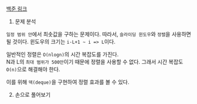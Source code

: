 [백준 링크](https://www.acmicpc.net/problem/11003)

1. 문제 분석 

`일정 범위 안`에서 최솟값을 구하는 문제이다. 따라서, `슬라이딩 윈도우`와 `정렬`을 사용하면 될 것이다. 윈도우의 크기는 `i-L+1 ~ i => L`이다. 

일반적인 정렬은 `O(nlogn)`의 시간 복잡도를 가진다.  
N과 L의 `최대 범위가 500만`이기 때문에 정렬을 사용할 수 없다. 그래서 시간 복잡도 `O(n)`으로 해결해야 한다. 

이를 위해 `덱(deque)`을 구현하여 정렬 효과를 볼 수 있다. 

2. 손으로 풀어보기 